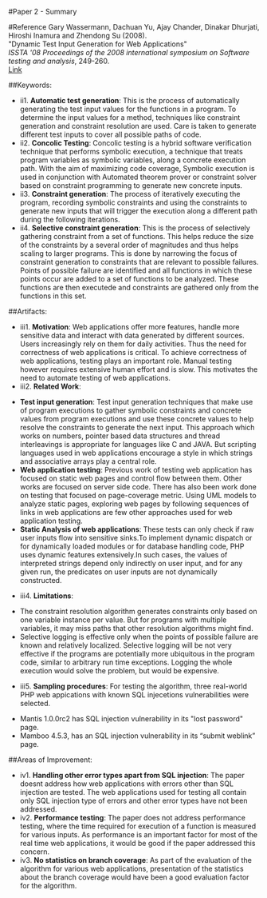 #Paper 2 - Summary

#Reference
Gary Wassermann, Dachuan Yu, Ajay Chander, Dinakar Dhurjati, Hiroshi Inamura and Zhendong Su (2008).  
"Dynamic Test Input Generation for Web Applications"  
*ISSTA '08 Proceedings of the 2008 international symposium on Software testing and analysis*, 249-260.  
[Link](http://dl.acm.org/citation.cfm?id=1390661)  

##Keywords:
* ii1. **Automatic test generation**: This is the process of automatically generating the test input values for the functions in a program. To determine the input values for a method, techniques like constraint generation and constraint resolution are used. Care is taken to generate different test inputs to cover all possible paths of code.
* ii2. **Concolic Testing**: Concolic testing is a hybrid software verification technique that performs symbolic execution, a technique that treats program variables as symbolic variables, along a concrete execution path. With the aim of maximizing code coverage, Symbolic execution is used in conjunction with Automated theorem prover or constraint solver based on constraint programming to generate new concrete inputs.
* ii3. **Constraint generation**: The process of iteratively executing the program, recording symbolic constraints and using the constraints to generate new inputs that will trigger the execution along a different path during the following iterations.
* ii4. **Selective constraint generation**: This is the process of selectively gathering constraint from a set of functions. This helps reduce the size of the constraints by a several order of magnitudes and thus helps scaling to larger programs. This is done by narrowing the focus of constraint generation to constraints that are relevant to possible failures. Points of possible failure are identified and all functions in which these points occur are added to a set of functions to be analyzed. These functions are then executede and constraints are gathered only from the functions in this set.

##Artifacts:
* iii1. **Motivation**: Web applications offer more features, handle more sensitive data and interact with data generated by different sources. Users increasingly rely on them for daily activities. Thus the need for correctness of web applications is critical. To achieve correctness of web applications, testing plays an important role. Manual testing however requires extensive human effort and is slow. This motivates the need to automate testing of web applications. 
* iii2. **Related Work**:
 - **Test input generation**: Test input generation techniques that make use of program executions to gather symbolic constraints and concrete values from program executions and use these concrete values to help resolve the constraints to generate the next input. This approach which works on numbers, pointer based data structures and thread interleavings is appropriate for languages like C and JAVA. But scripting languages used in web applications encourage a style in which strings and associative arrays play a central role.
 - **Web application testing**: Previous work of testing web application has focused on static web pages and control flow between them. Other works are focused on server side code. There has also been work done on testing that focused on page-coverage metric. Using UML models to analyze static pages, exploring web pages by following sequences of links in web applications are few other approaches used for web application testing.
 - **Static Analysis of web applications**: These tests can only check if raw user inputs flow into sensitive sinks.To implement dynamic dispatch or for dynamically loaded modules or for database handling code, PHP uses dynamic features extensively.In such cases, the values of interpreted strings depend only indirectly on user input, and for any given run, the predicates on user inputs are not dynamically constructed.

* iii4. **Limitations**:
 - The constraint resolution algorithm generates constraints only based on one variable instance per value. But for programs with multiple variables, it may miss paths that other resolution algorithms might find.
 - Selective logging is effective only when the points of possible failure are known and relatively localized. Selective logging will be not very effective if the programs are potentially more ubiquitous in the program code, similar to arbitrary run time exceptions. Logging the whole execution would solve the problem, but would be expensive.

* iii5. **Sampling procedures**: For testing the algorithm, three real-world PHP web appications with known SQL injecetions vulnerabilities were selected.  
 - Mantis 1.0.0rc2 has SQL injection vulnerability in its "lost password" page.  
 - Mamboo 4.5.3, has an SQL injection vulnerability in its “submit weblink” page.  

##Areas of Improvement:
* iv1. **Handling other error types apart from SQL injection**: The paper doesnt address how web applications with errors other than SQL injection are tested. The web applications used for testing all contain only SQL injection type of errors and other error types have not been addressed.
* iv2. **Performance testing**: The paper does not address performance testing, where the time required for execution of a function is measured for various inputs. As performance is an important factor for most of the real time web applications, it would be good if the paper addressed this concern.
* iv3. **No statistics on branch coverage**: As part of the evaluation of the algorithm for various web applications, presentation of the statistics about the branch coverage would have been a good evaluation factor for the algorithm.

